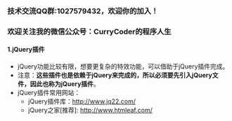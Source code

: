 ### 技术交流QQ群:1027579432，欢迎你的加入！
### 欢迎关注我的微信公众号：CurryCoder的程序人生

#### 1.jQuery插件
- jQuery功能比较有限，想要更复杂的特效功能，可以借助于jQuery插件完成。
- 注意：**这些插件也是依赖于jQuery来完成的，所以必须要先引入jQuery文件，因此也称为jQuery插件**。
- jQuery插件常用网站：
    - jQuery插件库：http://www.jq22.com/
    - jQuery之家[推荐]: http://www.htmleaf.com/
